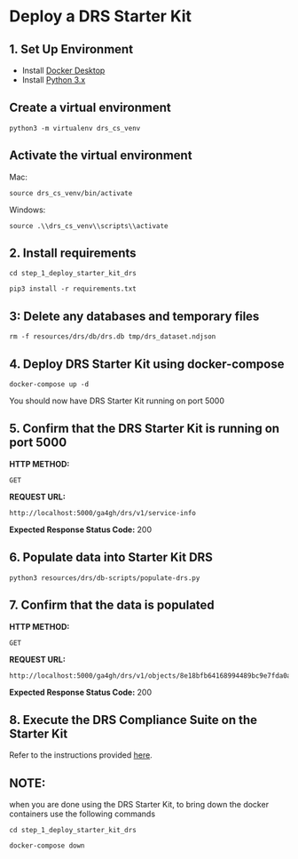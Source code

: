 # Deploy a DRS Starter Kit

## 1. Set Up Environment
- Install [Docker Desktop](https://docs.docker.com/get-docker/)
- Install [Python 3.x](https://www.python.org/downloads/)

## Create a virtual environment

```
python3 -m virtualenv drs_cs_venv
```

## Activate the virtual environment
Mac:
```
source drs_cs_venv/bin/activate
```

Windows:
```
source .\\drs_cs_venv\\scripts\\activate
```

## 2. Install requirements
```
cd step_1_deploy_starter_kit_drs
```
```
pip3 install -r requirements.txt
```

## 3: Delete any databases and temporary files
```
rm -f resources/drs/db/drs.db tmp/drs_dataset.ndjson
```

## 4. Deploy DRS Starter Kit using docker-compose
```
docker-compose up -d
```
You should now have DRS Starter Kit running on port 5000


## 5. Confirm that the DRS Starter Kit is running on port 5000 
**HTTP METHOD:**
```
GET
```
**REQUEST URL:**
```
http://localhost:5000/ga4gh/drs/v1/service-info
```
**Expected Response Status Code:** 200

## 6. Populate data into Starter Kit DRS
```
python3 resources/drs/db-scripts/populate-drs.py
```

## 7. Confirm that the data is populated
**HTTP METHOD:**
```
GET
```
**REQUEST URL:**
```
http://localhost:5000/ga4gh/drs/v1/objects/8e18bfb64168994489bc9e7fda0acd4f
```
**Expected Response Status Code:** 200


## 8. Execute the DRS Compliance Suite on the Starter Kit
Refer to the instructions provided [here](../step_2_run_drs_cs_on_sk_drs/RUN_DRS_CS.md).

## NOTE: 
when you are done using the DRS Starter Kit, to bring down the docker containers use the following commands
```
cd step_1_deploy_starter_kit_drs
```
```
docker-compose down
```
